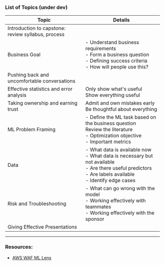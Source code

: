 ### List of Topics (under dev)

| Topic      | Details |
| ----------- | ----------- |
| Introduction to capstone: review syllabus, process      |        |
| Business Goal | - Understand business requirements <br> - Form a business question <br> - Defining success criteria <br> - How will people use this?|
| Pushing back and uncomfortable conversations     |        |
|  Effective statistics and error analysis  |  Only show what's useful <br> Show everything useful    |
|  Taking ownership and earning trust  |  Admit and own mistakes early <br> Be thoughtful about everything  |
| ML Problem Framing | - Define the ML task based on the business question <br>  Review the literature <br> - Optimization objective <br> - Important metrics|
| Data    | - What data is available now <br> - What data is necessary but not available <br> - Are there useful predictors <br> - Are labels available <br> - Identify edge cases|
| Risk and Troubleshooting | - What can go wrong with the model <br> - Working effectively with teammates <br> - Working effectively with the sponsor|
| Giving Effective Presentations | |

---


### Resources:

- [AWS WAF ML Lens](https://docs.aws.amazon.com/pdfs/wellarchitected/latest/machine-learning-lens/wellarchitected-machine-learning-lens.pdf)
